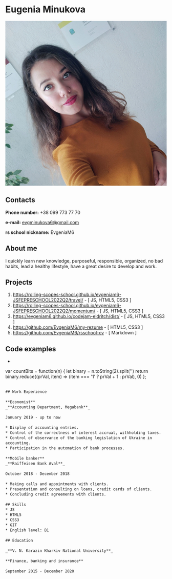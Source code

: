 # Eugenia Minukova
![my-photo](./assets/img/2019.jpg)
## Contacts
**Phone number:** +38 099 773 77 70

**e-mail:** evgminukova6@gmail.com

**rs school nickname:** EvgeniaM6

## About me

I quickly learn new knowledge, purposeful, responsible, organized, no bad habits, lead a healthy lifestyle, have a great desire to develop and work.

## Projects
1. https://rolling-scopes-school.github.io/evgeniam6-JSFEPRESCHOOL2022Q2/travel/ - [ JS, HTML5, CSS3 ]
1. https://rolling-scopes-school.github.io/evgeniam6-JSFEPRESCHOOL2022Q2/momentum/ - [ JS, HTML5, CSS3 ]
1. https://evgeniam6.github.io/codejam-eldritch/dist/ - [ JS, HTML5, CSS3 ]
1. https://github.com/EvgeniaM6/my-rezume - [ HTML5, CSS3 ]
2. https://github.com/EvgeniaM6/rsschool-cv - [ Markdown ]

## Code examples
* ```
var countBits = function(n) {
  let binary = n.toString(2).split('')
  return binary.reduce((prVal, item) => (item === '1' ? prVal + 1 : prVal), 0)
};
```

## Work Experience

**Economist**
_**Accounting Department, Megabank**_

January 2019 - up to now

* Display of accounting entries.
* Control of the correctness of interest accrual, withholding taxes.
* Control of observance of the banking legislation of Ukraine in accounting.
* Participation in the automation of bank processes.

**Mobile banker**
_**Raiffeisen Bank Aval**_

October 2018 - December 2018

* Making calls and appointments with clients.
* Presentation and consulting on loans, credit cards of clients.
* Concluding credit agreements with clients.

## Skills
* JS
* HTML5
* CSS3
* GIT
* English level: B1

## Education

_**V. N. Karazin Kharkiv National University**_

**Finance, banking and insurance**

September 2015 - December 2020


